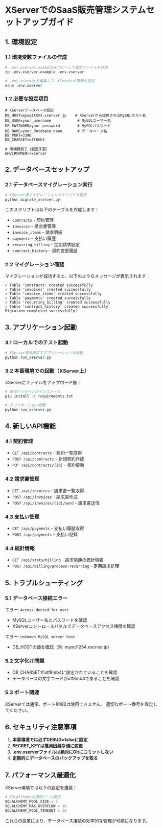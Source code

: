 # XServerでのSaaS販売管理システムセットアップガイド

## 1. 環境設定

### 1.1 環境変数ファイルの作成

```bash
# .env.xserver.exampleをコピーして設定ファイルを作成
cp .env.xserver.example .env.xserver

# .env.xserverを編集して、XServerの情報を設定
nano .env.xserver
```

### 1.2 必要な設定項目

```env
# XServerデータベース設定
DB_HOST=mysqlXXXX.xserver.jp    # XServerから提供されるMySQLホスト名
DB_USER=your_username            # MySQLユーザー名
DB_PASSWORD=your_password        # MySQLパスワード
DB_NAME=your_database_name       # データベース名
DB_PORT=3306
DB_CHARSET=utf8mb4

# 環境識別子（変更不要）
ENVIRONMENT=xserver
```

## 2. データベースセットアップ

### 2.1 データベースマイグレーション実行

```bash
# XServer用マイグレーションスクリプトを実行
python migrate_xserver.py
```

このスクリプトは以下のテーブルを作成します：
- `contracts` - 契約管理
- `invoices` - 請求書管理
- `invoice_items` - 請求明細
- `payments` - 支払い履歴
- `recurring_billing` - 定期請求設定
- `contract_history` - 契約変更履歴

### 2.2 マイグレーション確認

マイグレーションが成功すると、以下のようなメッセージが表示されます：

```
✓ Table 'contracts' created successfully
✓ Table 'invoices' created successfully
✓ Table 'invoice_items' created successfully
✓ Table 'payments' created successfully
✓ Table 'recurring_billing' created successfully
✓ Table 'contract_history' created successfully
Migration completed successfully!
```

## 3. アプリケーション起動

### 3.1 ローカルでのテスト起動

```bash
# XServer環境設定でアプリケーションを起動
python run_xserver.py
```

### 3.2 本番環境での起動（XServer上）

XServerにファイルをアップロード後：

```bash
# 依存パッケージのインストール
pip install -r requirements.txt

# アプリケーション起動
python run_xserver.py
```

## 4. 新しいAPI機能

### 4.1 契約管理
- `GET /api/contracts` - 契約一覧取得
- `POST /api/contracts` - 新規契約作成
- `PUT /api/contracts/{id}` - 契約更新

### 4.2 請求書管理
- `GET /api/invoices` - 請求書一覧取得
- `POST /api/invoices` - 請求書作成
- `POST /api/invoices/{id}/send` - 請求書送信

### 4.3 支払い管理
- `GET /api/payments` - 支払い履歴取得
- `POST /api/payments` - 支払い記録

### 4.4 統計情報
- `GET /api/stats/billing` - 請求関連の統計情報
- `POST /api/billing/process-recurring` - 定期請求処理

## 5. トラブルシューティング

### 5.1 データベース接続エラー

エラー: `Access denied for user`
- MySQLユーザー名とパスワードを確認
- XServerコントロールパネルでデータベースアクセス権限を確認

エラー: `Unknown MySQL server host`
- DB_HOSTの値を確認（例: mysql1234.xserver.jp）

### 5.2 文字化け問題

- DB_CHARSETがutf8mb4に設定されていることを確認
- データベースの文字コードがutf8mb4であることを確認

### 5.3 ポート関連

XServerでは通常、ポート8080は使用できません。
適切なポート番号を設定してください。

## 6. セキュリティ注意事項

1. **本番環境では必ずDEBUG=falseに設定**
2. **SECRET_KEYは推測困難な値に変更**
3. **.env.xserverファイルは絶対にGitにコミットしない**
4. **定期的にデータベースのバックアップを取る**

## 7. パフォーマンス最適化

XServer環境では以下の設定を推奨：

```python
# SQLAlchemyの接続プール設定
SQLALCHEMY_POOL_SIZE = 5
SQLALCHEMY_MAX_OVERFLOW = 10
SQLALCHEMY_POOL_TIMEOUT = 30
```

これらの設定により、データベース接続の効率的な管理が可能になります。